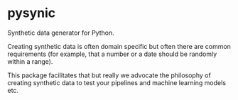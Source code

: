 # pysynic
Synthetic data generator for Python.

Creating synthetic data is often domain specific but often there are common requirements 
(for example, that a number or a date should be randomly within a range). 

This package facilitates that but really we advocate the philosophy of creating synthetic data
to test your pipelines and machine learning models etc.
